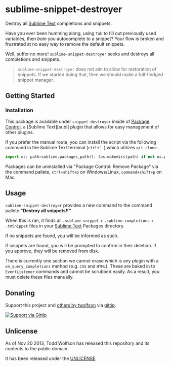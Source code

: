 # sublime-snippet-destroyer

Destroy all [Sublime Text][] completions and snippets.

[Sublime Text]: http://sublimetext.com/

Have you ever been humming along, using `Tab` to fill out previously used variables, then *bam* you autocomplete to a snippet? Your flow is broken and frustrated at no easy way to remove the default snippets.

Well, suffer no more! `sublime-snippet-destroyer` seeks and destroys all completions and snippets.

> `sublime-snippet-destroyer` does not aim to allow for restoration of snippets. If we started doing that, then we should make a full-fledged snippet manager.

## Getting Started
### Installation
This package is available under `snippet-destroyer` inside of [Package Control][pkg-control], a [Sublime Text][subl] plugin that allows for easy management of other plugins.

[pkg-control]: http://wbond.net/sublime_packages/package_control

If you prefer the manual route, you can install the script via the following command in the Sublime Text terminal (``ctrl+` ``) which utilizes `git clone`.

```python
import os; path=sublime.packages_path(); (os.makedirs(path) if not os.path.exists(path) else None); window.run_command('exec', {'cmd': ['git', 'clone', 'https://github.com/twolfson/sublime-snippet-destroyer', 'snippet-destroyer'], 'working_dir': path})
```

Packages can be uninstalled via "Package Control: Remove Package" via the command pallete, `ctrl+shift+p` on Windows/Linux, `command+shift+p` on Mac.

## Usage
`sublime-snippet-destroyer` provides a new command to the command pallete **"Destroy all snippets!!"**

When this is ran, it finds all `.sublime-snippet` + `.sublime-completions` + `.tmSnippet` files in your [Sublime Text][] Packages directory.

If no snippets are found, you will be informed as such.

If snippets are found, you will be prompted to confirm in their deletion. If you approve, they will be removed from disk.

There is currently one section we cannot erase which is any plugin with a `on_query_completions` method (e.g. `CSS` and `HTML`). These are baked in to `EventListener` commands and cannot be scrubbed easily. As a result, you must delete these files manually.

## Donating
Support this project and [others by twolfson][gittip] via [gittip][].

[![Support via Gittip][gittip-badge]][gittip]

[gittip-badge]: https://rawgithub.com/twolfson/gittip-badge/master/dist/gittip.png
[gittip]: https://www.gittip.com/twolfson/

## Unlicense
As of Nov 20 2013, Todd Wolfson has released this repository and its contents to the public domain.

It has been released under the [UNLICENSE][].

[UNLICENSE]: UNLICENSE
